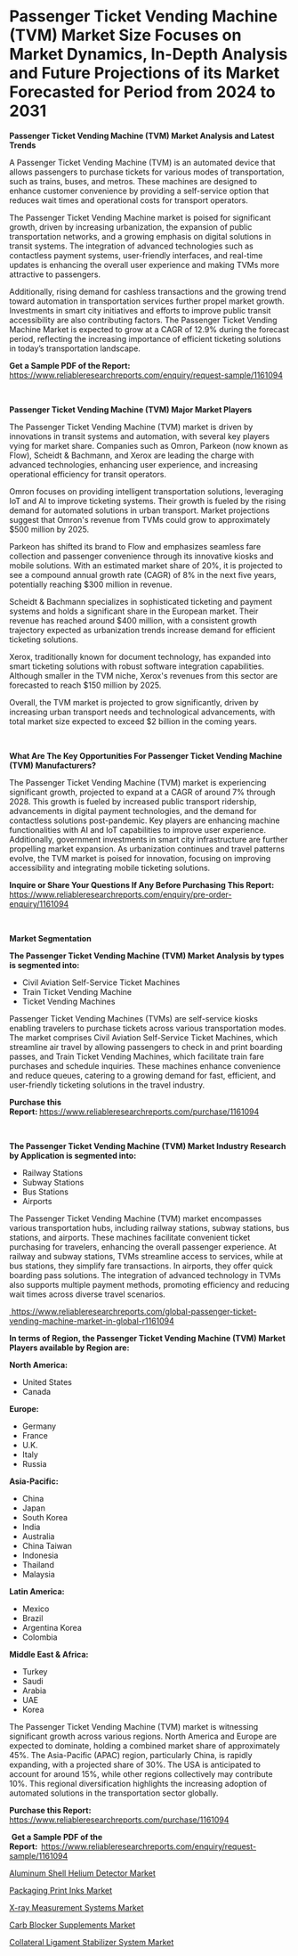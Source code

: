 <p><h1>Passenger Ticket Vending Machine (TVM) Market Size Focuses on Market Dynamics, In-Depth Analysis and Future Projections of its Market Forecasted for Period from 2024 to 2031</h1></p><p><strong>Passenger Ticket Vending Machine (TVM) Market Analysis and Latest Trends</strong></p>
<p><p>A Passenger Ticket Vending Machine (TVM) is an automated device that allows passengers to purchase tickets for various modes of transportation, such as trains, buses, and metros. These machines are designed to enhance customer convenience by providing a self-service option that reduces wait times and operational costs for transport operators. </p><p>The Passenger Ticket Vending Machine market is poised for significant growth, driven by increasing urbanization, the expansion of public transportation networks, and a growing emphasis on digital solutions in transit systems. The integration of advanced technologies such as contactless payment systems, user-friendly interfaces, and real-time updates is enhancing the overall user experience and making TVMs more attractive to passengers. </p><p>Additionally, rising demand for cashless transactions and the growing trend toward automation in transportation services further propel market growth. Investments in smart city initiatives and efforts to improve public transit accessibility are also contributing factors. The Passenger Ticket Vending Machine Market is expected to grow at a CAGR of 12.9% during the forecast period, reflecting the increasing importance of efficient ticketing solutions in today’s transportation landscape.</p></p>
<p><strong>Get a Sample PDF of the Report:&nbsp;</strong> <a href="https://www.reliableresearchreports.com/enquiry/request-sample/1161094?utm_campaign=11&utm_medium=2&utm_source=Github&utm_content=ia&utm_term=05122024&utm_id=passenger-ticket-vending-machine-tvm">https://www.reliableresearchreports.com/enquiry/request-sample/1161094</a></p>
<p>&nbsp;</p>
<p><strong>Passenger Ticket Vending Machine (TVM) Major Market Players</strong></p>
<p><p>The Passenger Ticket Vending Machine (TVM) market is driven by innovations in transit systems and automation, with several key players vying for market share. Companies such as Omron, Parkeon (now known as Flow), Scheidt & Bachmann, and Xerox are leading the charge with advanced technologies, enhancing user experience, and increasing operational efficiency for transit operators.</p><p>Omron focuses on providing intelligent transportation solutions, leveraging IoT and AI to improve ticketing systems. Their growth is fueled by the rising demand for automated solutions in urban transport. Market projections suggest that Omron's revenue from TVMs could grow to approximately $500 million by 2025.</p><p>Parkeon has shifted its brand to Flow and emphasizes seamless fare collection and passenger convenience through its innovative kiosks and mobile solutions. With an estimated market share of 20%, it is projected to see a compound annual growth rate (CAGR) of 8% in the next five years, potentially reaching $300 million in revenue.</p><p>Scheidt & Bachmann specializes in sophisticated ticketing and payment systems and holds a significant share in the European market. Their revenue has reached around $400 million, with a consistent growth trajectory expected as urbanization trends increase demand for efficient ticketing solutions.</p><p>Xerox, traditionally known for document technology, has expanded into smart ticketing solutions with robust software integration capabilities. Although smaller in the TVM niche, Xerox's revenues from this sector are forecasted to reach $150 million by 2025.</p><p>Overall, the TVM market is projected to grow significantly, driven by increasing urban transport needs and technological advancements, with total market size expected to exceed $2 billion in the coming years.</p></p>
<p>&nbsp;</p>
<p><strong>What Are The Key Opportunities For Passenger Ticket Vending Machine (TVM) Manufacturers?</strong></p>
<p><p>The Passenger Ticket Vending Machine (TVM) market is experiencing significant growth, projected to expand at a CAGR of around 7% through 2028. This growth is fueled by increased public transport ridership, advancements in digital payment technologies, and the demand for contactless solutions post-pandemic. Key players are enhancing machine functionalities with AI and IoT capabilities to improve user experience. Additionally, government investments in smart city infrastructure are further propelling market expansion. As urbanization continues and travel patterns evolve, the TVM market is poised for innovation, focusing on improving accessibility and integrating mobile ticketing solutions.</p></p>
<p><strong>Inquire or Share Your Questions If Any Before Purchasing This Report:</strong> <a href="https://www.reliableresearchreports.com/enquiry/pre-order-enquiry/1161094?utm_campaign=11&utm_medium=2&utm_source=Github&utm_content=ia&utm_term=05122024&utm_id=passenger-ticket-vending-machine-tvm">https://www.reliableresearchreports.com/enquiry/pre-order-enquiry/1161094</a></p>
<p>&nbsp;</p>
<p><strong>Market Segmentation</strong></p>
<p><strong>The Passenger Ticket Vending Machine (TVM) Market Analysis by types is segmented into:</strong></p>
<p><ul><li>Civil Aviation Self-Service Ticket Machines</li><li>Train Ticket Vending Machine</li><li>Ticket Vending Machines</li></ul></p>
<p><p>Passenger Ticket Vending Machines (TVMs) are self-service kiosks enabling travelers to purchase tickets across various transportation modes. The market comprises Civil Aviation Self-Service Ticket Machines, which streamline air travel by allowing passengers to check in and print boarding passes, and Train Ticket Vending Machines, which facilitate train fare purchases and schedule inquiries. These machines enhance convenience and reduce queues, catering to a growing demand for fast, efficient, and user-friendly ticketing solutions in the travel industry.</p></p>
<p><strong>Purchase this Report:&nbsp;</strong><a href="https://www.reliableresearchreports.com/purchase/1161094?utm_campaign=11&utm_medium=2&utm_source=Github&utm_content=ia&utm_term=05122024&utm_id=passenger-ticket-vending-machine-tvm">https://www.reliableresearchreports.com/purchase/1161094</a></p>
<p>&nbsp;</p>
<p><strong>The Passenger Ticket Vending Machine (TVM) Market Industry Research by Application is segmented into:</strong></p>
<p><ul><li>Railway Stations</li><li>Subway Stations</li><li>Bus Stations</li><li>Airports</li></ul></p>
<p><p>The Passenger Ticket Vending Machine (TVM) market encompasses various transportation hubs, including railway stations, subway stations, bus stations, and airports. These machines facilitate convenient ticket purchasing for travelers, enhancing the overall passenger experience. At railway and subway stations, TVMs streamline access to services, while at bus stations, they simplify fare transactions. In airports, they offer quick boarding pass solutions. The integration of advanced technology in TVMs also supports multiple payment methods, promoting efficiency and reducing wait times across diverse travel scenarios.</p></p>
<p><a href="https://www.reliableresearchreports.com/global-passenger-ticket-vending-machine-market-in-global-r1161094?utm_campaign=11&utm_medium=2&utm_source=Github&utm_content=ia&utm_term=05122024&utm_id=passenger-ticket-vending-machine-tvm">&nbsp;https://www.reliableresearchreports.com/global-passenger-ticket-vending-machine-market-in-global-r1161094</a></p>
<p><strong>In terms of Region, the Passenger Ticket Vending Machine (TVM) Market Players available by Region are:</strong></p>
<p>
    <p> <strong> North America: </strong>
        <ul>
            <li>United States</li>
            <li>Canada</li>
        </ul>
        </p> 
    <p> <strong> Europe: </strong>
        <ul>
            <li>Germany</li>
            <li>France</li>
            <li>U.K.</li>
            <li>Italy</li>
            <li>Russia</li>
        </ul>
        </p> 
    <p> <strong> Asia-Pacific: </strong>
        <ul>
            <li>China</li>
            <li>Japan</li>
            <li>South Korea</li>
            <li>India</li>
            <li>Australia</li>
            <li>China Taiwan</li>
            <li>Indonesia</li>
            <li>Thailand</li>
            <li>Malaysia</li>
        </ul>
        </p> 
    <p> <strong> Latin America: </strong>
        <ul>
            <li>Mexico</li>
            <li>Brazil</li>
            <li>Argentina Korea</li>
            <li>Colombia</li>
        </ul>
        </p> 
    <p> <strong> Middle East & Africa: </strong>
        <ul>
            <li>Turkey</li>
            <li>Saudi</li>
            <li>Arabia</li>
            <li>UAE</li>
            <li>Korea</li>
        </ul>
    </p>
    </p>
<p><p>The Passenger Ticket Vending Machine (TVM) market is witnessing significant growth across various regions. North America and Europe are expected to dominate, holding a combined market share of approximately 45%. The Asia-Pacific (APAC) region, particularly China, is rapidly expanding, with a projected share of 30%. The USA is anticipated to account for around 15%, while other regions collectively may contribute 10%. This regional diversification highlights the increasing adoption of automated solutions in the transportation sector globally.</p></p>
<p><strong>Purchase this Report: </strong><a href="https://www.reliableresearchreports.com/purchase/1161094?utm_campaign=11&utm_medium=2&utm_source=Github&utm_content=ia&utm_term=05122024&utm_id=passenger-ticket-vending-machine-tvm">https://www.reliableresearchreports.com/purchase/1161094</a></p>
<p>&nbsp;<strong>Get a Sample PDF of the Report:&nbsp;&nbsp;</strong><a href="https://www.reliableresearchreports.com/enquiry/request-sample/1161094?utm_campaign=11&utm_medium=2&utm_source=Github&utm_content=ia&utm_term=05122024&utm_id=passenger-ticket-vending-machine-tvm">https://www.reliableresearchreports.com/enquiry/request-sample/1161094</a></p>
<p><strong></strong></p>
<p><p><a href="https://issuu.com/reportprime-2/docs/aluminum-shell-helium-detector-market-size-2030.pp?utm_campaign=11&utm_medium=2&utm_source=Github&utm_content=ia&utm_term=05122024&utm_id=passenger-ticket-vending-machine-tvm">Aluminum Shell Helium Detector Market</a></p><p><a href="https://github.com/ChiragRp1/Market-Research-Report-List-6/blob/main/packaging-print-inks-market.md?utm_campaign=11&utm_medium=2&utm_source=Github&utm_content=ia&utm_term=05122024&utm_id=passenger-ticket-vending-machine-tvm">Packaging Print Inks Market</a></p><p><a href="https://issuu.com/reportprime-2/docs/x-ray-measurement-systems-market-size-2030.pptx?utm_campaign=11&utm_medium=2&utm_source=Github&utm_content=ia&utm_term=05122024&utm_id=passenger-ticket-vending-machine-tvm">X-ray Measurement Systems Market</a></p><p><a href="https://www.linkedin.com/pulse/carb-blocker-supplements-market-forecasted-considering-azive?utm_campaign=11&utm_medium=2&utm_source=Github&utm_content=ia&utm_term=05122024&utm_id=passenger-ticket-vending-machine-tvm">Carb Blocker Supplements Market</a></p><p><a href="https://www.linkedin.com/pulse/in-depth-collateral-ligament-stabilizer-system-market-analysis-mj8me?utm_campaign=11&utm_medium=2&utm_source=Github&utm_content=ia&utm_term=05122024&utm_id=passenger-ticket-vending-machine-tvm">Collateral Ligament Stabilizer System Market</a></p></p>